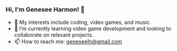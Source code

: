 ### Hi, I'm Genesee Harmon! 👋

- 🔭 My interests include coding, video games, and music.
- 🌱 I’m currently learning video game development and looking to collaborate on relevant projects.
- 📫 How to reach me: geneseelh@gmail.com

<!---
**geneseelh/geneseelh** is a ✨ _special_ ✨ repository because its `README.md` (this file) appears on your GitHub profile.

Here are some ideas to get you started:



--->
